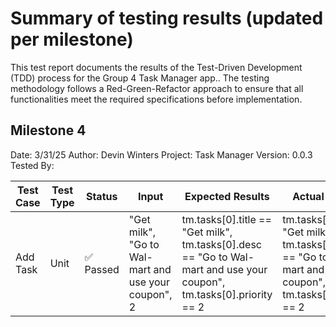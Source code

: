 # Summary of testing results (updated per milestone)

This test report documents the results of the Test-Driven Development (TDD) process for the Group 4 Task Manager app.. The testing methodology follows a Red-Green-Refactor approach to ensure that all functionalities meet the required specifications before implementation.

## Milestone 4

Date: 3/31/25
Author: Devin Winters
Project: Task Manager
Version: 0.0.3
Tested By: 

| Test Case          | Test Type | Status    | Input | Expected Results | Actual Results |
| ------------------ | --------- | --------- | ----- | ---------------- | -------------- |
| Add Task           | Unit      | ✅ Passed | "Get milk", "Go to Wal-mart and use your coupon", 2 | tm.tasks[0].title == "Get milk", tm.tasks[0].desc == "Go to Wal-mart and use your coupon", tm.tasks[0].priority == 2 | tm.tasks[0].title == "Get milk", tm.tasks[0].desc == "Go to Wal-mart and use your coupon", tm.tasks[0].priority == 2 |
